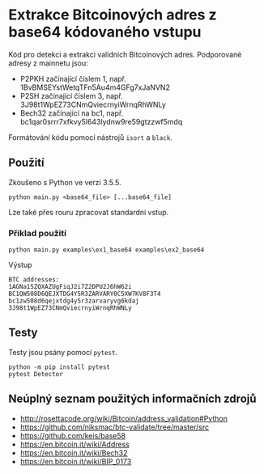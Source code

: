 # Extrakce Bitcoinových adres z base64 kódovaného vstupu

Kód pro detekci a extrakci validních Bitcoinových adres. Podporované adresy z mainnetu jsou:

- P2PKH začínající číslem 1, např. 1BvBMSEYstWetqTFn5Au4m4GFg7xJaNVN2
- P2SH začínající číslem 3, např. 3J98t1WpEZ73CNmQviecrnyiWrnqRhWNLy
- Bech32 začínající na bc1, např. bc1qar0srrr7xfkvy5l643lydnw9re59gtzzwf5mdq

Formátování kódu pomocí nástrojů `isort` a `black`.

## Použití

Zkoušeno s Python ve verzi 3.5.5.

```
python main.py <base64_file> [...base64_file]
```

Lze také přes rouru zpracovat standardní vstup.

### Příklad použití

```
python main.py examples\ex1_base64 examples\ex2_base64
```

Výstup

```
BTC addresses:
1AGNa15ZQXAZUgFiqJ2i7Z2DPU2J6hW62i
BC1QW508D6QEJXTDG4Y5R3ZARVARY0C5XW7KV8F3T4
bc1zw508d6qejxtdg4y5r3zarvaryvg6kdaj
3J98t1WpEZ73CNmQviecrnyiWrnqRhWNLy
```

## Testy

Testy jsou psány pomocí `pytest`.

```
python -m pip install pytest
pytest Detector
```

## Neúplný seznam použitých informačních zdrojů

- http://rosettacode.org/wiki/Bitcoin/address_validation#Python
- https://github.com/niksmac/btc-validate/tree/master/src
- https://github.com/keis/base58
- https://en.bitcoin.it/wiki/Address
- https://en.bitcoin.it/wiki/Bech32
- https://en.bitcoin.it/wiki/BIP_0173
